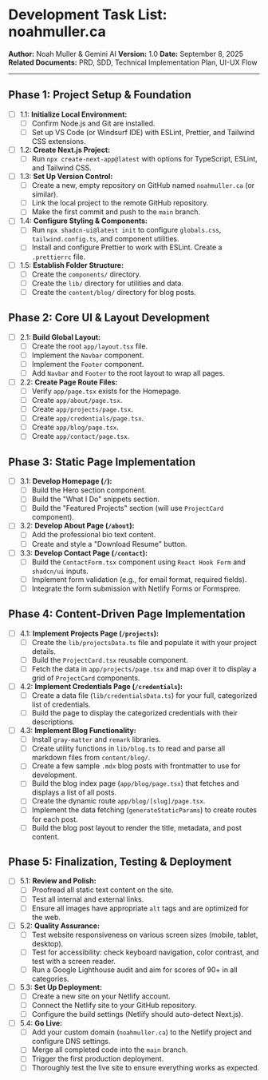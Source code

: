 # Development Task List: noahmuller.ca

**Author:** Noah Muller & Gemini AI
**Version:** 1.0
**Date:** September 8, 2025
**Related Documents:** PRD, SDD, Technical Implementation Plan, UI-UX Flow

---

## Phase 1: Project Setup & Foundation

- [ ] 1.1: **Initialize Local Environment:**
    - [ ] Confirm Node.js and Git are installed.
    - [ ] Set up VS Code (or Windsurf IDE) with ESLint, Prettier, and Tailwind CSS extensions.
- [ ] 1.2: **Create Next.js Project:**
    - [ ] Run `npx create-next-app@latest` with options for TypeScript, ESLint, and Tailwind CSS.
- [ ] 1.3: **Set Up Version Control:**
    - [ ] Create a new, empty repository on GitHub named `noahmuller.ca` (or similar).
    - [ ] Link the local project to the remote GitHub repository.
    - [ ] Make the first commit and push to the `main` branch.
- [ ] 1.4: **Configure Styling & Components:**
    - [ ] Run `npx shadcn-ui@latest init` to configure `globals.css`, `tailwind.config.ts`, and component utilities.
    - [ ] Install and configure Prettier to work with ESLint. Create a `.prettierrc` file.
- [ ] 1.5: **Establish Folder Structure:**
    - [ ] Create the `components/` directory.
    - [ ] Create the `lib/` directory for utilities and data.
    - [ ] Create the `content/blog/` directory for blog posts.

## Phase 2: Core UI & Layout Development

- [ ] 2.1: **Build Global Layout:**
    - [ ] Create the root `app/layout.tsx` file.
    - [ ] Implement the `Navbar` component.
    - [ ] Implement the `Footer` component.
    - [ ] Add `Navbar` and `Footer` to the root layout to wrap all pages.
- [ ] 2.2: **Create Page Route Files:**
    - [ ] Verify `app/page.tsx` exists for the Homepage.
    - [ ] Create `app/about/page.tsx`.
    - [ ] Create `app/projects/page.tsx`.
    - [ ] Create `app/credentials/page.tsx`.
    - [ ] Create `app/blog/page.tsx`.
    - [ ] Create `app/contact/page.tsx`.

## Phase 3: Static Page Implementation

- [ ] 3.1: **Develop Homepage (`/`):**
    - [ ] Build the Hero section component.
    - [ ] Build the "What I Do" snippets section.
    - [ ] Build the "Featured Projects" section (will use `ProjectCard` component).
- [ ] 3.2: **Develop About Page (`/about`):**
    - [ ] Add the professional bio text content.
    - [ ] Create and style a "Download Resume" button.
- [ ] 3.3: **Develop Contact Page (`/contact`):**
    - [ ] Build the `ContactForm.tsx` component using `React Hook Form` and `shadcn/ui` inputs.
    - [ ] Implement form validation (e.g., for email format, required fields).
    - [ ] Integrate the form submission with Netlify Forms or Formspree.

## Phase 4: Content-Driven Page Implementation

- [ ] 4.1: **Implement Projects Page (`/projects`):**
    - [ ] Create the `lib/projectsData.ts` file and populate it with your project details.
    - [ ] Build the `ProjectCard.tsx` reusable component.
    - [ ] Fetch the data in `app/projects/page.tsx` and map over it to display a grid of `ProjectCard` components.
- [ ] 4.2: **Implement Credentials Page (`/credentials`):**
    - [ ] Create a data file (`lib/credentialsData.ts`) for your full, categorized list of credentials.
    - [ ] Build the page to display the categorized credentials with their descriptions.
- [ ] 4.3: **Implement Blog Functionality:**
    - [ ] Install `gray-matter` and `remark` libraries.
    - [ ] Create utility functions in `lib/blog.ts` to read and parse all markdown files from `content/blog/`.
    - [ ] Create a few sample `.mdx` blog posts with frontmatter to use for development.
    - [ ] Build the blog index page (`app/blog/page.tsx`) that fetches and displays a list of all posts.
    - [ ] Create the dynamic route `app/blog/[slug]/page.tsx`.
    - [ ] Implement the data fetching (`generateStaticParams`) to create routes for each post.
    - [ ] Build the blog post layout to render the title, metadata, and post content.

## Phase 5: Finalization, Testing & Deployment

- [ ] 5.1: **Review and Polish:**
    - [ ] Proofread all static text content on the site.
    - [ ] Test all internal and external links.
    - [ ] Ensure all images have appropriate `alt` tags and are optimized for the web.
- [ ] 5.2: **Quality Assurance:**
    - [ ] Test website responsiveness on various screen sizes (mobile, tablet, desktop).
    - [ ] Test for accessibility: check keyboard navigation, color contrast, and test with a screen reader.
    - [ ] Run a Google Lighthouse audit and aim for scores of 90+ in all categories.
- [ ] 5.3: **Set Up Deployment:**
    - [ ] Create a new site on your Netlify account.
    - [ ] Connect the Netlify site to your GitHub repository.
    - [ ] Configure the build settings (Netlify should auto-detect Next.js).
- [ ] 5.4: **Go Live:**
    - [ ] Add your custom domain (`noahmuller.ca`) to the Netlify project and configure DNS settings.
    - [ ] Merge all completed code into the `main` branch.
    - [ ] Trigger the first production deployment.
    - [ ] Thoroughly test the live site to ensure everything works as expected.